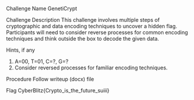 Challenge Name
GenetiCrypt

Challenge Description
This challenge involves multiple steps of cryptographic and data encoding techniques to uncover a hidden flag. Participants will need to consider reverse processes for common encoding techniques and think outside the box to decode the given data.

Hints, if any
1.	A=00, T=01, C=?, G=?
2.	Consider reversed processes for familiar encoding techniques.


Procedure
Follow writeup (docx) file

Flag
CyberBlitz{Crypto_is_the_future_suiii}
